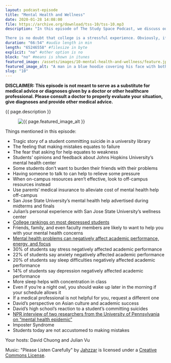 ```yaml
---
layout: podcast-episode
title: "Mental Health and Wellness"
date: 2020-01-28 14:08:00
file: https://archive.org/download/tss-10/tss-10.mp3
description: "In this episode of The Study Space Podcast, we discuss our experiences with mental health concerns, the resources that are available to students, and some tips on how to help yourself mitigate the stresses of college such that you avoid developing mental health issues. 

There is no doubt that college is a stressful experience. Obviously, if it were easy, everyone would have advanced degrees and never complain about deadlines and school. Unfortunately, when college stress grows too great, students can develop numerous mental health problems that affect academic performance."
duration: "66:54" #audio length in min
length: "65246558" #filesize in byte
explicit: "no" #other option is no
block: "no" #means is shown in itunes
featured_image: /assets/images/10-mental-health-and-wellness/feature.jpg
featured_image_alt: "A man in a blue hoodie covering his face with both of his hands"
slug: "10"
---
```


**DISCLAIMER: This episode is not meant to serve as a substitute for medical advice or diagnoses given by a doctor or other healthcare professional. Please consult a doctor to properly evaluate your situation, give diagnoses and provide other medical advice.**

{{ page.description }}

<figure class="figure">
    <img src="{{ page.featured_image }}" alt="{{ page.featured_image_alt }}" class="mx-auto mt-5 mb-2 d-block w-75" />
</figure>

Things mentioned in this episode:

-   Tragic story of a student committing suicide in a university library
-   The feeling that making mistakes equates to failure
-   The fear that asking for help equates to weakness
-   Students’ opinions and feedback about Johns Hopkins University’s mental health center
-   Some students don’t want to burden their friends with their problems
-   Having someone to talk to can help to relieve some pressure
-   When on-campus resources aren’t effective, look to off-campus resources instead
-   Use parents’ medical insurance to alleviate cost of mental health help off-campus
-   San Jose State University’s mental health help advertised during midterms and finals
-   Julian’s personal experience with San Jose State University’s wellness center
-   [College rankings on most depressed students](https://humansofuniversity.com/university-life/top-50-colleges-with-the-most-depressed-student-bodies/)
-   Friends, family, and even faculty members are likely to want to help you with your mental health concerns
-   [Mental health problems can negatively affect academic performance, energy, and focus](https://www.sprc.org/colleges-universities/%20consequences)
-   30% of students say stress negatively affected academic performance
-   22% of students say anxiety negatively affected academic performance
-   20% of students say sleep difficulties negatively affected academic performance
-   14% of students say depression negatively affected academic performance
-   More sleep helps with concentration in class
-   Even if you’re a night owl, you should wake up later in the morning if your schedule allows it
-   If a medical professional is not helpful for you, request a different one
-   David’s perspective on Asian culture and academic success
-   David’s high school’s reaction to a student’s committing suicides
-   [NPR interview of two researchers from the University of Pennsylvania on “mental health epidemic”](https://www.npr.org/transcripts/727509438)
-   Imposter Syndrome
-   Students today are not accustomed to making mistakes

Your hosts: David Chuong and Julian Vu

Music: "Please Listen Carefully" by [Jahzzar](https://soundcloud.com/jahzzar) is licensed under a [Creative Commons License](http://creativecommons.org/licenses/by-sa/3.0/).
